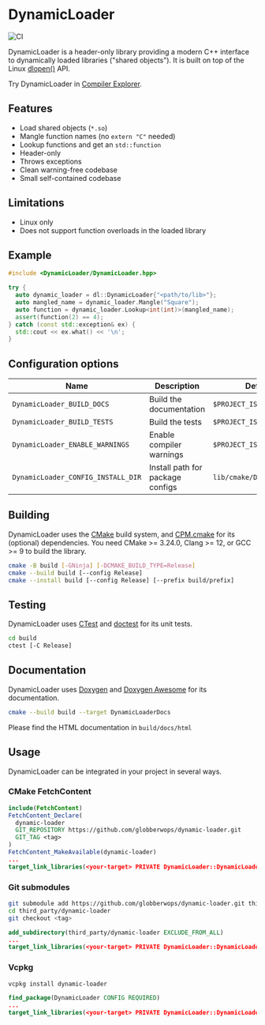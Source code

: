 # DynamicLoader

![CI](https://github.com/globberwops/dynamic-loader/actions/workflows/ci.yml/badge.svg)

DynamicLoader is a header-only library providing a modern C++ interface to dynamically loaded libraries ("shared objects").
It is built on top of the Linux [dlopen()](https://man7.org/linux/man-pages/man3/dlopen.3.html) API.

Try DynamicLoader in [Compiler Explorer](https://godbolt.org/z/KvGxYhErh).

## Features

* Load shared objects (`*.so`)
* Mangle function names (no `extern "C"` needed)
* Lookup functions and get an `std::function`
* Header-only
* Throws exceptions
* Clean warning-free codebase
* Small self-contained codebase

## Limitations

* Linux only
* Does not support function overloads in the loaded library

## Example

```C++
#include <DynamicLoader/DynamicLoader.hpp>

try {
  auto dynamic_loader = dl::DynamicLoader{"<path/to/lib>"};
  auto mangled_name = dynamic_loader.Mangle("Square");
  auto function = dynamic_loader.Lookup<int(int)>(mangled_name);
  assert(function(2) == 4);
} catch (const std::exception& ex) {
  std::cout << ex.what() << '\n';
}
```

## Configuration options

| Name                               | Description                      | Default                   |
|------------------------------------|----------------------------------|---------------------------|
| `DynamicLoader_BUILD_DOCS`         | Build the documentation          | `$PROJECT_IS_TOP_LEVEL`   |
| `DynamicLoader_BUILD_TESTS`        | Build the tests                  | `$PROJECT_IS_TOP_LEVEL`   |
| `DynamicLoader_ENABLE_WARNINGS`    | Enable compiler warnings         | `$PROJECT_IS_TOP_LEVEL`   |
| `DynamicLoader_CONFIG_INSTALL_DIR` | Install path for package configs | `lib/cmake/DynamicLoader` |

## Building

DynamicLoader uses the [CMake](https://cmake.org/) build system, and [CPM.cmake](https://github.com/cpm-cmake/CPM.cmake) for its (optional) dependencies.
You need CMake >= 3.24.0, Clang >= 12, or GCC >= 9 to build the library.

```Bash
cmake -B build [-GNinja] [-DCMAKE_BUILD_TYPE=Release]
cmake --build build [--config Release]
cmake --install build [--config Release] [--prefix build/prefix]
```

## Testing

DynamicLoader uses [CTest](https://cmake.org/cmake/help/latest/manual/ctest.1.html) and [doctest](https://github.com/doctest/doctest) for its unit tests.

```Bash
cd build
ctest [-C Release]
```

## Documentation

DynamicLoader uses [Doxygen](https://www.doxygen.nl/) and [Doxygen Awesome](https://github.com/jothepro/doxygen-awesome-css) for its documentation.

```Bash
cmake --build build --target DynamicLoaderDocs
```

Please find the HTML documentation in `build/docs/html`

## Usage

DynamicLoader can be integrated in your project in several ways.

### CMake FetchContent

```CMake
include(FetchContent)
FetchContent_Declare(
  dynamic-loader
  GIT_REPOSITORY https://github.com/globberwops/dynamic-loader.git
  GIT_TAG <tag>
)
FetchContent_MakeAvailable(dynamic-loader)
...
target_link_libraries(<your-target> PRIVATE DynamicLoader::DynamicLoader)
```

### Git submodules

```Bash
git submodule add https://github.com/globberwops/dynamic-loader.git third_party/dynamic-loader
cd third_party/dynamic-loader
git checkout <tag>
```

```CMake
add_subdirectory(third_party/dynamic-loader EXCLUDE_FROM_ALL)
...
target_link_libraries(<your-target> PRIVATE DynamicLoader::DynamicLoader)
```

### Vcpkg

```Bash
vcpkg install dynamic-loader
```

```CMake
find_package(DynamicLoader CONFIG REQUIRED)
...
target_link_libraries(<your-target> PRIVATE DynamicLoader::DynamicLoader)
```
